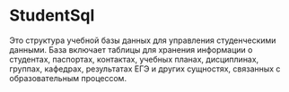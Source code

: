 # StudentSql
Это структура учебной базы данных для управления студенческими данными. База включает таблицы для хранения информации о студентах, паспортах, контактах, учебных планах, дисциплинах, группах, кафедрах, результатах ЕГЭ и других сущностях, связанных с образовательным процессом.

